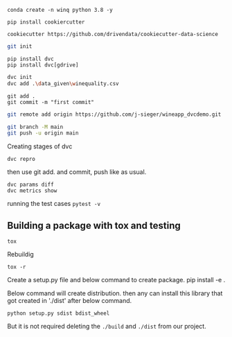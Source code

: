 `conda create -n winq python 3.8 -y`

```
pip install cookiercutter

cookiecutter https://github.com/drivendata/cookiecutter-data-science
```
```bash
git init
```
```
pip install dvc
pip install dvc[gdrive]
```
```bash
dvc init
dvc add .\data_given\winequality.csv
```
```
git add .
git commit -m "first commit"
```
```bash
git remote add origin https://github.com/j-sieger/wineapp_dvcdemo.git

git branch -M main
git push -u origin main
```

Creating stages of dvc
```
dvc repro
```
then use git add. and commit, push like as usual.

```
dvc params diff
dvc metrics show
```
running the test cases
`pytest -v`

## Building a package with tox and testing
```
tox
```
Rebuildig
```
tox -r
```

Create a setup.py file and below command to create package.
pip install -e .

Below command will create distribution. then any can install this library that got created in './dist' after below command.
```
python setup.py sdist bdist_wheel
```
But it is not required deleting the `./build` and `./dist` from our project.


